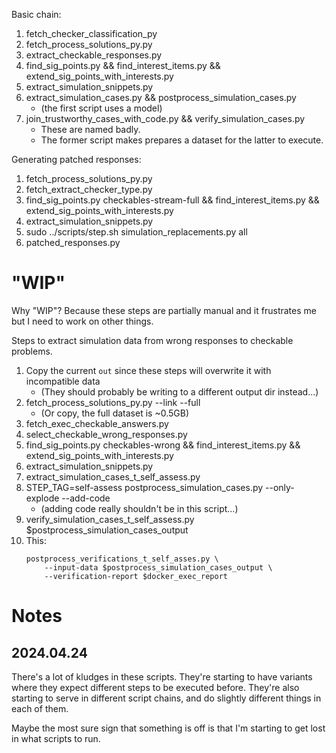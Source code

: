 Basic chain:

1. fetch_checker_classification_py
1. fetch_process_solutions_py.py
1. extract_checkable_responses.py
1. find_sig_points.py && find_interest_items.py && extend_sig_points_with_interests.py
1. extract_simulation_snippets.py
1. extract_simulation_cases.py && postprocess_simulation_cases.py
   - (the first script uses a model)
1. join_trustworthy_cases_with_code.py && verify_simulation_cases.py
   - These are named badly.
   - The former script makes prepares a dataset for the latter to execute.

Generating patched responses:

1. fetch_process_solutions_py.py
1. fetch_extract_checker_type.py
1. find_sig_points.py checkables-stream-full && find_interest_items.py && extend_sig_points_with_interests.py
1. extract_simulation_snippets.py
1. sudo ../scripts/step.sh simulation_replacements.py all
1. patched_responses.py

# "WIP"
Why "WIP"? Because these steps are partially manual and it frustrates me but I need to work on other things.

Steps to extract simulation data from wrong responses to checkable problems.

1. Copy the current `out` since these steps will overwrite it with incompatible data
   - (They should probably be writing to a different output dir instead...)
1. fetch_process_solutions_py.py --link --full
   - (Or copy, the full dataset is ~0.5GB)
1. fetch_exec_checkable_answers.py
1. select_checkable_wrong_responses.py
1. find_sig_points.py checkables-wrong && find_interest_items.py && extend_sig_points_with_interests.py
1. extract_simulation_snippets.py
1. extract_simulation_cases_t_self_assess.py
1. STEP_TAG=self-assess postprocess_simulation_cases.py --only-explode --add-code
   - (adding code really shouldn't be in this script...)
1. verify_simulation_cases_t_self_assess.py $postprocess_simulation_cases_output
1. This:
   ```
   postprocess_verifications_t_self_asses.py \
       --input-data $postprocess_simulation_cases_output \
       --verification-report $docker_exec_report
   ```


# Notes
## 2024.04.24
There's a lot of kludges in these scripts.
They're starting to have variants where they expect different steps to be executed before.
They're also starting to serve in different script chains, and do slightly different things in each of them.

Maybe the most sure sign that something is off is that I'm starting to get lost in what scripts to run.
